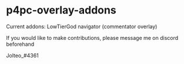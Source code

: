 # p4pc-overlay-addons

Current addons:
  LowTierGod navigator (commentator overlay)
  
 If you would like to make contributions, please message me on discord beforehand
 
 Jolteo_#4361
